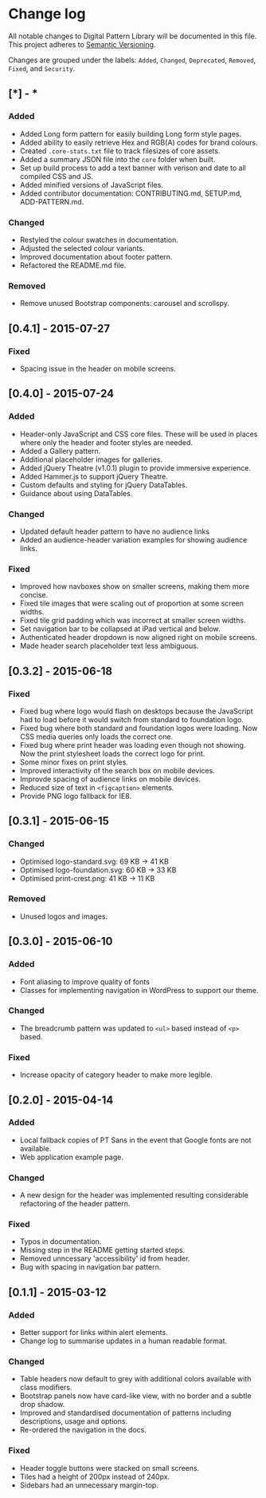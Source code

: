 # Change log

All notable changes to Digital Pattern Library will be documented in this file.
This project adheres to [Semantic Versioning](http://semver.org/).

Changes are grouped under the labels: `Added`, `Changed`, `Deprecated`, 
`Removed`, `Fixed`, and `Security`.


## [*] - *

### Added
- Added Long form pattern for easily building Long form style pages.
- Added ability to easily retrieve Hex and RGB(A) codes for brand colours.
- Created `.core-stats.txt` file to track filesizes of core assets.
- Added a summary JSON file into the `core` folder when built.
- Set up build process to add a text banner with verison and date to all compiled 
  CSS and JS.
- Added minified versions of JavaScript files.
- Added contributor documentation: CONTRIBUTING.md, SETUP.md, ADD-PATTERN.md.

### Changed
- Restyled the colour swatches in documentation.
- Adjusted the selected colour variants.
- Improved documentation about footer pattern.
- Refactored the README.md file.


### Removed
- Remove unused Bootstrap components: carousel and scrollspy.


## [0.4.1] - 2015-07-27

### Fixed
- Spacing issue in the header on mobile screens.


## [0.4.0] - 2015-07-24

### Added
- Header-only JavaScript and CSS core files. 
  These will be used in places where only the header and footer styles are 
  needed.
- Added a Gallery pattern.
- Additional placeholder images for galleries.
- Added jQuery Theatre (v1.0.1) plugin to provide immersive experience.
- Added Hammer.js to support jQuery Theatre.
- Custom defaults and styling for jQuery DataTables.
- Guidance about using DataTables.

### Changed
- Updated default header pattern to have no audience links
- Added an audience-header variation examples for showing audience links.

### Fixed
- Improved how navboxes show on smaller screens, making them more concise.
- Fixed tile images that were scaling out of proportion at some screen widths.
- Fixed tile grid padding which was incorrect at smaller screen widths.
- Set navigation bar to be collapsed at iPad vertical and below.
- Authenticated header dropdown is now aligned right on mobile screens.
- Made header search placeholder text less ambiguous.


## [0.3.2] - 2015-06-18

### Fixed
- Fixed bug where logo would flash on desktops because the
  JavaScript had to load before it would switch from standard to foundation 
  logo.
- Fixed bug where both standard and foundation logos were loading. Now CSS 
  media queries only loads the correct one.
- Fixed bug where print header was loading even though not showing. Now the 
  print stylesheet loads the correct logo for print.
- Some minor fixes on print styles. 
- Improved interactivity of the search box on mobile devices.
- Improvde spacing of audience links on mobile devices.
- Reduced size of text in `<figcaption>` elements.
- Provide PNG logo fallback for IE8.


## [0.3.1] - 2015-06-15

### Changed
- Optimised logo-standard.svg:      69 KB -> 41 KB
- Optimised logo-foundation.svg:    60 KB -> 33 KB
- Optimised print-crest.png:        41 KB -> 11 KB

### Removed 
- Unused logos and images.


## [0.3.0] - 2015-06-10

### Added
- Font aliasing to improve quality of fonts
- Classes for implementing navigation in WordPress to support our theme.

### Changed
- The breadcrumb pattern was updated to `<ul>` based instead of `<p>` based.

### Fixed
- Increase opacity of category header to make more legible.


## [0.2.0] - 2015-04-14

### Added
- Local fallback copies of PT Sans in the event that Google fonts are not 
  available.
- Web application example page.

### Changed
- A new design for the header was implemented resulting considerable 
  refactoring of the header pattern.

### Fixed
- Typos in documentation.
- Missing step in the README getting started steps.
- Removed unncessary 'accessibility' id from header.
- Bug with spacing in navigation bar pattern.


## [0.1.1] - 2015-03-12

### Added
- Better support for links within alert elements.
- Change log to summarise updates in a human readable format.

### Changed
- Table headers now default to grey with additional colors available with 
  class modifiers.
- Bootstrap panels now have card-like view, with no border and a subtle drop
  shadow.
- Improved and standardised documentation of patterns including descriptions, 
  usage and options.
- Re-ordered the navigation in the docs.

### Fixed
- Header toggle buttons were stacked on small screens.
- Tiles had a height of 200px instead of 240px.
- Sidebars had an unnecessary margin-top.

